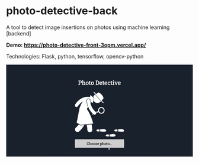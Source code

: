 # photo-detective-back
A tool to detect image insertions on photos using machine learning [backend]

**Demo: https://photo-detective-front-3opm.vercel.app/**

Technologies: Flask, python, tensorflow, opencv-python

![App demo](assets/demo.gif)
